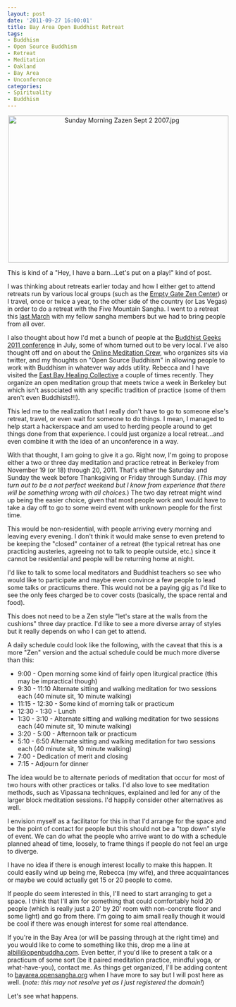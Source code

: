 ```yaml
--- 
layout: post
date: '2011-09-27 16:00:01'
title: Bay Area Open Buddhist Retreat
tags: 
- Buddhism
- Open Source Buddhism
- Retreat
- Meditation
- Oakland
- Bay Area
- Unconference
categories:
- Spirituality
- Buddhism
---
```

<p style="text-align:center"><a href="http://www.flickr.com/photos/kanzeon_zen_center/1306878549/" title="Sunday Morning Zazen Sept 2 2007.jpg by Big Mind Zen Center, on Flickr"><img src="https://farm2.static.flickr.com/1116/1306878549_cdbd5f396a.jpg" width="500" height="333" alt="Sunday Morning Zazen Sept 2 2007.jpg"></a></p>
This is kind of a "Hey, I have a barn...Let's put on a play!" kind of post.

I was thinking about retreats earlier today and how I either get to attend retreats run by various local groups (such as the [Empty Gate Zen Center](http://emptygatezen.com/)) or I travel, once or twice a year, to the other side of the country (or Las Vegas) in order to do a retreat with the Five Mountain Sangha. I went to a retreat this [last March](http://www.flickr.com/photos/albill/sets/72157626242214913/) with my fellow sangha members but we had to bring people from all over.

I also thought about how I'd met a bunch of people at the [Buddhist Geeks 2011 conference](http://www.buddhistgeeks.com/conference) in July, some of whom turned out to be very local. I've also thought off and on about the [Online Meditation Crew](http://onlinemeditationcrew.org/), who organizes sits via twitter, and my thoughts on "Open Source Buddhism" in allowing people to work with Buddhism in whatever way adds utility. Rebecca and I have visited the [East Bay Healing Collective](http://www.meetup.com/healingcollective) a couple of times recently. They organize an open meditation group that meets twice a week in Berkeley but which isn't associated with any specific tradition of practice (some of them aren't even Buddhists!!!).

This led me to the realization that I really don't have to go to someone else's retreat, travel, or even wait for someone to do things. I mean, I managed to help start a hackerspace and am used to herding people around to get things done from that experience. I could just organize a local retreat...and even combine it with the idea of an unconference in a way.

With that thought, I am going to give it a go. Right now, I'm going to propose either a two or three day meditation and practice retreat in Berkeley from November 19 (or 18) through 20, 2011. That's either the Saturday and Sunday the week before Thanksgiving or Friday through Sunday. (_This may turn out to be a not perfect weekend but I know from experience that there will be something wrong with all choices._) The two day retreat might wind up being the easier choice, given that most people work and would have to take a day off to go to some weird event with unknown people for the first time.

This would be non-residential, with people arriving every morning and leaving every evening. I don't think it would make sense to even pretend to be keeping the "closed" container of a retreat (the typical retreat has one practicing austeries, agreeing not to talk to people outside, etc.) since it cannot be residential and people will be returning home at night.

I'd like to talk to some local meditators and Buddhist teachers so see who would like to participate and maybe even convince a few people to lead some talks or practicums there. This would not be a paying gig as I'd like to see the only fees charged be to cover costs (basically, the space rental and food).

This does not need to be a Zen style "let's stare at the walls from the cushions" three day practice. I'd like to see a more diverse array of styles but it really depends on who I can get to attend.

A daily schedule could look like the following, with the caveat that this is a more "Zen" version and the actual schedule could be much more diverse than this:

* 9:00 - Open morning some kind of fairly open liturgical practice (this may be impractical though)
* 9:30 - 11:10 Alternate sitting and walking meditation for two sessions each (40 minute sit, 10 minute walking)
* 11:15 - 12:30 - Some kind of morning talk or practicum
* 12:30 - 1:30 - Lunch
* 1:30 - 3:10 - Alternate sitting and walking meditation for two sessions each (40 minute sit, 10 minute walking)
* 3:20 - 5:00 - Afternoon talk or practicum
* 5:10 - 6:50 Alternate sitting and walking meditation for two sessions each (40 minute sit, 10 minute walking)
* 7:00 - Dedication of merit and closing
* 7:15 - Adjourn for dinner

The idea would be to alternate periods of meditation that occur for most of two hours with other practices or talks. I'd also love to see meditation methods, such as Vipassana techniques, explained and led for any of the larger block meditation sessions. I'd happily consider other alternatives as well.

I envision myself as a facilitator for this in that I'd arrange for the space and be the point of contact for people but this should not be a "top down" style of event. We can do what the people who arrive want to do with a schedule planned ahead of time, loosely, to frame things if people do not feel an urge to diverge. 

I have no idea if there is enough interest locally to make this happen. It could easily wind up being me, Rebecca (my wife), and three acquaintances or maybe we could actually get 15 or 20 people to come. 

If people do seem interested in this, I'll need to start arranging to get a space. I think that I'll aim for something that could comfortably hold 20 people (which is really just a 20' by 20' room with non-concrete floor and some light) and go from there. I'm going to aim small really though it would be cool if there was enough interest for some real attendance. 

If you're in the Bay Area (or will be passing through at the right time) and you would like to come to something like this, drop me a line at <a href="mailto:albill@openbuddha.com">albill@openbuddha.com</a>. Even better, if you'd like to present a talk or a practicum of some sort (be it paired meditation practice, mindful yoga, or what-have-you), contact me. As things get organized, I'll be adding content to [bayarea.opensangha.org](bayarea.opensangha.org) when I have more to say but I will post here as well. (_note: this may not resolve yet as I just registered the domain!_)

Let's see what happens.